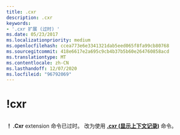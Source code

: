 ```yaml
---
title: .cxr
description: .cxr
keywords:
- '.cxr 扩展 (过时) '
ms.date: 05/23/2017
ms.localizationpriority: medium
ms.openlocfilehash: ccea773e6e3341321dab5eed065f8fa99cb80768
ms.sourcegitcommit: 418e6617e2a695c9cb4b37b5b60e264760858acd
ms.translationtype: MT
ms.contentlocale: zh-CN
ms.lasthandoff: 12/07/2020
ms.locfileid: "96792069"
---
```

# <a name="cxr"></a>!cxr


## <span id="ddk__cxr_dbg"></span><span id="DDK__CXR_DBG"></span>


**！ .Cxr** extension 命令已过时。 改为使用 [**.cxr (显示上下文记录)**](-cxr--display-context-record-.md) 命令。

 

 





